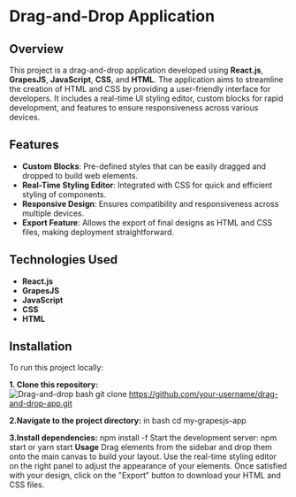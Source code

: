 
# Drag-and-Drop Application

## Overview
This project is a drag-and-drop application developed using **React.js**, **GrapesJS**, **JavaScript**, **CSS**, and **HTML**. The application aims to streamline the creation of HTML and CSS by providing a user-friendly interface for developers. It includes a real-time UI styling editor, custom blocks for rapid development, and features to ensure responsiveness across various devices.

## Features
- **Custom Blocks**: Pre-defined styles that can be easily dragged and dropped to build web elements.
- **Real-Time Styling Editor**: Integrated with CSS for quick and efficient styling of components.
- **Responsive Design**: Ensures compatibility and responsiveness across multiple devices.
- **Export Feature**: Allows the export of final designs as HTML and CSS files, making deployment straightforward.

## Technologies Used
- **React.js**
- **GrapesJS**
- **JavaScript**
- **CSS**
- **HTML**

## Installation

To run this project locally:

**1. Clone this repository:**   
   ![Drag-and-drop](https://github.com/user-attachments/assets/734b722a-0d1d-4e4c-b5fe-28408f04cf18)
bash
   git clone https://github.com/your-username/drag-and-drop-app.git
   
**2.Navigate to the project directory:** 
in bash  cd my-grapesjs-app
  
**3.Install dependencies:**
  npm install -f
Start the development server:
  npm start or yarn start
**Usage**
Drag elements from the sidebar and drop them onto the main canvas to build your layout.
Use the real-time styling editor on the right panel to adjust the appearance of your elements.
Once satisfied with your design, click on the "Export" button to download your HTML and CSS files.
